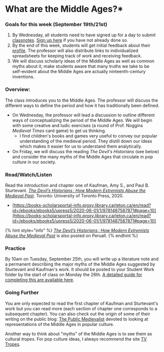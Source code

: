 # What are the Middle Ages?\*

### Goals for this week (September 19th/21st)

1. By Wednesday, all students need to have signed up for a day to submit [classnotes](../course-info/syllabus/coursework/reflections/classnotes.md). [Sign up here](https://docs.google.com/spreadsheets/d/1sCloWfNgj3t\_YD8-vx2toFdw4BbTuWXFHJr2mHYP5zc/edit?usp=sharing) if you have not already done so.
2. By the end of this week, students will get initial feedback about their [profile](../course-info/assignments/2.1-profile.md). The professor will also distribute links to individualized spreadsheets for keeping track of work and receiving feedback.&#x20;
3. We will discuss scholarly ideas of the Middle Ages as well as common myths about it; make students aware that many truths we take to be self-evident about the Middle Ages are actually ninteenth-century inventions.&#x20;

### Overview:

The class introduces you to the Middle Ages. The professor will discuss the different ways to define the period and how it has traditionally been defined.&#x20;

* On Wednesday, the professor will lead a discussion to outline different ways of conceptualizing the period of the Middle Ages. We will begin with some creative and ludic exercises (a round of Prof. Noggins _Medieval Times_ card game) to get us thinking.&#x20;
  * I find children's books and games very useful to convey our popular understanding of the medieval period. They distill down our ideas which makes it easier for us to understand them analytically.&#x20;
* On Friday, we will discuss the reading _The Devil's Historians_ (see below) and consider the many myths of the Middle Ages that circulate in pop culture in our society.&#x20;

### Read/Watch/Listen

Read the introduction and chapter one of Kaufman, Amy S., and Paul B. Sturtevant. [_The Devil’s Historians : How Modern Extremists Abuse the Medieval Past_](https://books-scholarsportal-info.proxy.library.carleton.ca/en/read?id=/ebooks/ebooks5/upress5/2020-06-01/1/9781487587871#page=10). Toronto: University of Toronto Press, 2020.&#x20;

* [https://books-scholarsportal-info.proxy.library.carleton.ca/en/read?id=/ebooks/ebooks5/upress5/2020-06-01/1/9781487587871#page=10](https://books-scholarsportal-info.proxy.library.carleton.ca/en/read?id=/ebooks/ebooks5/upress5/2020-06-01/1/9781487587871#page=10)

{% hint style="info" %}
[_The Devil’s Historians : How Modern Extremists Abuse the Medieval Past_](https://app.perusall.com/courses/gaming-the-middle-ages-2023-24/the-devil-s-historians-how-modern-extremists-misuse-the-medieval-past-amy-s-kaufman-and-paul-sturtevant?assignmentId=4ndGh4YsAJFumrftF\&part=1) is also posted on Peruall.&#x20;
{% endhint %}

### Practice

By 10am on Tuesday, September 25th, you will write up a literature note and a permanent describing the major myths of the Middle Ages suggested by Sturtevant and Kaufman's work. It should be posted to your Student Work folder by the start of class on Monday the 26th. [A detailed guide for completing this are available here](../course-info/assignments/3.1-writing-up-permanent-notes.md).

### Going Further

You are only expected to read the first chapter of Kaufman and Sturtevant's work but you can read more (each section of chapter one corresponds to a subsequent chapter). You can also check out the origin of some of their writing on the public blog: [The Public Medievalist](https://www.publicmedievalist.com) devoted to looking at representations of the Middle Ages in popular culture.&#x20;

Another way to think about "myths" of the Middle Ages is to see them as cultural _tropes_. For pop culture ideas, I always recommend the site [TV Tropes](https://tvtropes.org/pmwiki/pmwiki.php/Main/TheMiddleAges).&#x20;

